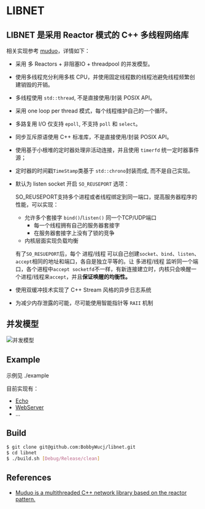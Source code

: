 # LIBNET

## LIBNET 是采用 Reactor 模式的 C++ 多线程网络库

相关实现参考 [muduo](https://github.com/chenshuo/muduo)，详情如下：

- 采用 多 Reactors + 非阻塞IO + threadpool 的并发模型。

- 使用多线程充分利用多核 CPU，并使用固定线程数的线程池避免线程频繁创建销毁的开销。

- 多线程使用 `std::thread`, 不是直接使用/封装 POSIX API。

- 采用 one loop per thread 模式，每个线程维护自己的一个循环。

- 多路复用 I/O 仅支持 `epoll`, 不支持 `poll` 和 `select`。

- 同步互斥原语使用 C++ 标准库，不是直接使用/封装 POSIX API。

- 使用基于小根堆的定时器处理非活动连接，并且使用 `timerfd` 统一定时器事件源；

- 定时器的时间戳`TimeStamp`类基于 `std::chrono`封装而成, 而不是自己实现。

- 默认为 listen socket 开启 `SO_REUSEPORT` 选项：

  SO_REUSEPORT支持多个进程或者线程绑定到同一端口，提高服务器程序的性能，可以实现：

  - 允许多个套接字 `bind()`/`listen()` 同一个TCP/UDP端口
    - 每一个线程拥有自己的服务器套接字
    - 在服务器套接字上没有了锁的竞争
  - 内核层面实现负载均衡

  有了`SO_RESUEPORT`后，每个 进程/线程 可以自己创建`socket`、`bind`、`listen`、`accept`相同的地址和端口，各自是独立平等的。让 多进程/线程 监听同一个端口，各个进程中`accept socketfd`不一样，有新连接建立时，内核只会唤醒一个进程/线程来`accept`，并且**保证唤醒的均衡性。**

- 使用双缓冲技术实现了 C++ Stream 风格的异步日志系统

- 为减少内存泄露的可能，尽可能使用智能指针等 `RAII` 机制

## 并发模型
![并发模型](https://github.com/BobbyWucj/libnet/tree/main/resources/Libnet-Concurrency-model.png)

## Example

示例见 ./example

目前实现有：

- [Echo](https://github.com/BobbyWucj/libnet/tree/main/example/echo)
- [WebServer](https://github.com/BobbyWucj/libnet/tree/main/example/WebServer)
- ...

## Build

```bash
$ git clone git@github.com:BobbyWucj/libnet.git
$ cd libnet
$ ./build.sh [Debug/Release/clean]
```

## References

- [Muduo is a multithreaded C++ network library based on the reactor pattern.](https://github.com/chenshuo/muduo)
